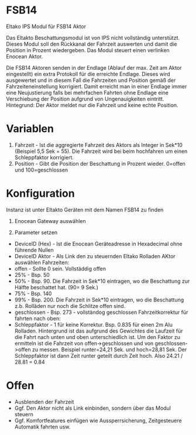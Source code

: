 # FSB14
Eltako IPS Modul für FSB14 Aktor

Das Eltakto Beschattungsmodul ist von IPS nicht vollständig unterstützt. Dieses Modul soll den Rückkanal der Fahrzeit auswerten und damit die Position in Prozent wiedergeben.
Das Modul steuert einen verlinken Enocean Aktor.

Die FSB14 Aktoren senden in der Endlage (Ablauf der max. Zeit am Aktor eingestellt) ein extra Protokoll für die erreichte Endlage. Dieses wird ausgewertet und in diesem Fall die Fahrzeiten und Position gemäß der Fahrzeiteneinstellung korrigiert. Damit erreicht man in einer Endlage immer eine Neujustierung falls bei mehrfachen Fahrten ohne Endlage eine Verschiebung der Position aufgrund von Ungenauigkeiten eintritt. Hintegrund: Der Aktor meldet nur die Fahrzeit und keine echte Position.

# Variablen
1. Fahrzeit - Ist die aggregierte Fahrzeit des Aktors als Integer in Sek*10 (Beispiel 5,5 Sek = 55). Die Fahrzeit wird bei beim hochfahren um einen Schleppfaktor korrigiert.
2. Position - Gibt die Position der Beschattung in Prozent wieder. 0=offen und 100=geschlossen

# Konfiguration
Instanz ist unter Eltakto Geräten mit dem Namen FSB14 zu finden

1. Enocean Gateway auswählen

2. Parameter setzen
- DeviceID (Hex) - Ist die Enocean Geräteadresse in Hexadecimal ohne führende Nullen
- DeviceID Aktor - Als Link den zu steuernden Eltako Rolladen AKtor auswählen
Fahrzeiten:
- offen - Sollte 0 sein. Vollstäddig offen
- 25% - Bsp. 50
- 50% - Bsp. 90. Die Fahrzeit in Sek*10 eintragen, wo die Beschattung zur Hälfte beschattet hat. (90= 9 Sek.)
- 75% - Bsp. 140
- 99% - Bsp. 200. Die Fahrzeit in Sek*10 eintragen, wo die Beschattung z.b. Rolläden nur noch die Schlitze offen sind.
- geschlossen - Bsp. 273 - vollständog geschlossen
Fahrzeitkorrektur für fahrten nach oben:
- Schleppfaktor - 1 für keine Korrektur. Bsp. 0.835 für einen 2m Alu Rolladen. Hintergrund ist das aufgrund des Gewichtes die Laufzeit für die Fahrt nach unten und oben unterschiedlich ist. Um den Faktor zu ermitteln ist die Fahrzeit von offen->geschlossen und von geschlossen->offen zu messen. Beispiel runter=24,21 Sek. und hoch=28,81 Sek. Der Schleppfaktor ist dann Zeit runter geteilt durch Zeit hoch. Also 24.21 / 28.81 = 0.84


# Offen
- Ausblenden der Fahrzeit
- Ggf. Den Aktor nicht als Link einbinden, sondern über das Modul steuern
- Ggf. Komfortfeatures einfügen wie Aussperrsicherung, Zeitgesteuere Automatik fahrten usw.
